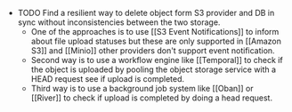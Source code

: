 - TODO Find a resilient way to delete object form S3 provider and DB in sync without inconsistencies between the two storage.
	- One of the approaches is to use [[S3 Event Notifications]] to inform about file upload statuses but these are only supported in [[Amazon S3]] and [[Minio]] other providers don't support event notification.
	- Second way is to use a workflow engine like [[Temporal]] to check if the object is uploaded by pooling the object storage service with a HEAD request see if upload is completed.
	- Third way is to use a background job system like [[Oban]] or [[River]] to check if upload is completed by doing a head request.